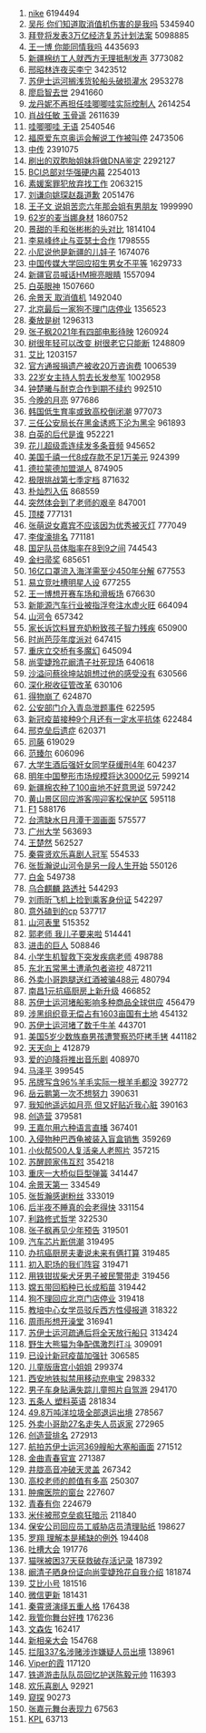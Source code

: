 1. [nike](https://s.weibo.com/weibo?q=nike&Refer=top) 6194494
1. [吴彤 你们知道取消值机伤害的是我吗](https://s.weibo.com/weibo?q=%E5%90%B4%E5%BD%A4%20%E4%BD%A0%E4%BB%AC%E7%9F%A5%E9%81%93%E5%8F%96%E6%B6%88%E5%80%BC%E6%9C%BA%E4%BC%A4%E5%AE%B3%E7%9A%84%E6%98%AF%E6%88%91%E5%90%97&Refer=top) 5345940
1. [拜登将发表3万亿经济复苏计划法案](https://s.weibo.com/weibo?q=%E6%8B%9C%E7%99%BB%E5%B0%86%E5%8F%91%E8%A1%A83%E4%B8%87%E4%BA%BF%E7%BB%8F%E6%B5%8E%E5%A4%8D%E8%8B%8F%E8%AE%A1%E5%88%92%E6%B3%95%E6%A1%88&Refer=top) 5098885
1. [王一博 你能同情我吗](https://s.weibo.com/weibo?q=%E7%8E%8B%E4%B8%80%E5%8D%9A%20%E4%BD%A0%E8%83%BD%E5%90%8C%E6%83%85%E6%88%91%E5%90%97&Refer=top) 4435693
1. [新疆棉纺工人就西方无理抵制发声](https://s.weibo.com/weibo?q=%23%E6%96%B0%E7%96%86%E6%A3%89%E7%BA%BA%E5%B7%A5%E4%BA%BA%E5%B0%B1%E8%A5%BF%E6%96%B9%E6%97%A0%E7%90%86%E6%8A%B5%E5%88%B6%E5%8F%91%E5%A3%B0%23&Refer=top) 3773082
1. [邢昭林连夜买李宁](https://s.weibo.com/weibo?q=%23%E9%82%A2%E6%98%AD%E6%9E%97%E8%BF%9E%E5%A4%9C%E4%B9%B0%E6%9D%8E%E5%AE%81%23&Refer=top) 3423512
1. [苏伊士运河搁浅货轮船头破损灌水](https://s.weibo.com/weibo?q=%23%E8%8B%8F%E4%BC%8A%E5%A3%AB%E8%BF%90%E6%B2%B3%E6%90%81%E6%B5%85%E8%B4%A7%E8%BD%AE%E8%88%B9%E5%A4%B4%E7%A0%B4%E6%8D%9F%E7%81%8C%E6%B0%B4%23&Refer=top) 2953278
1. [廖启智去世](https://s.weibo.com/weibo?q=%23%E5%BB%96%E5%90%AF%E6%99%BA%E5%8E%BB%E4%B8%96%23&Refer=top) 2941660
1. [龙丹妮不再担任哇唧唧哇实际控制人](https://s.weibo.com/weibo?q=%23%E9%BE%99%E4%B8%B9%E5%A6%AE%E4%B8%8D%E5%86%8D%E6%8B%85%E4%BB%BB%E5%93%87%E5%94%A7%E5%94%A7%E5%93%87%E5%AE%9E%E9%99%85%E6%8E%A7%E5%88%B6%E4%BA%BA%23&Refer=top) 2614254
1. [肖战任敏 玉骨遥](https://s.weibo.com/weibo?q=%E8%82%96%E6%88%98%E4%BB%BB%E6%95%8F%20%E7%8E%89%E9%AA%A8%E9%81%A5&Refer=top) 2611639
1. [哇唧唧哇 无语](https://s.weibo.com/weibo?q=%E5%93%87%E5%94%A7%E5%94%A7%E5%93%87%20%E6%97%A0%E8%AF%AD&Refer=top) 2540546
1. [福原爱东京奥运会解说工作被叫停](https://s.weibo.com/weibo?q=%E7%A6%8F%E5%8E%9F%E7%88%B1%E4%B8%9C%E4%BA%AC%E5%A5%A5%E8%BF%90%E4%BC%9A%E8%A7%A3%E8%AF%B4%E5%B7%A5%E4%BD%9C%E8%A2%AB%E5%8F%AB%E5%81%9C&Refer=top) 2473506
1. [中传](https://s.weibo.com/weibo?q=%E4%B8%AD%E4%BC%A0&Refer=top) 2391075
1. [刷出的双胞胎姐妹将做DNA鉴定](https://s.weibo.com/weibo?q=%E5%88%B7%E5%87%BA%E7%9A%84%E5%8F%8C%E8%83%9E%E8%83%8E%E5%A7%90%E5%A6%B9%E5%B0%86%E5%81%9ADNA%E9%89%B4%E5%AE%9A&Refer=top) 2292127
1. [BCI总部对华强硬内幕](https://s.weibo.com/weibo?q=%23BCI%E6%80%BB%E9%83%A8%E5%AF%B9%E5%8D%8E%E5%BC%BA%E7%A1%AC%E5%86%85%E5%B9%95%23&Refer=top) 2254013
1. [素媛案罪犯放弃找工作](https://s.weibo.com/weibo?q=%E7%B4%A0%E5%AA%9B%E6%A1%88%E7%BD%AA%E7%8A%AF%E6%94%BE%E5%BC%83%E6%89%BE%E5%B7%A5%E4%BD%9C&Refer=top) 2063215
1. [刘谦向姚琛赵磊道歉](https://s.weibo.com/weibo?q=%23%E5%88%98%E8%B0%A6%E5%90%91%E5%A7%9A%E7%90%9B%E8%B5%B5%E7%A3%8A%E9%81%93%E6%AD%89%23&Refer=top) 2051476
1. [王子文 说姐苦恋六年那会姐有男朋友](https://s.weibo.com/weibo?q=%E7%8E%8B%E5%AD%90%E6%96%87%20%E8%AF%B4%E5%A7%90%E8%8B%A6%E6%81%8B%E5%85%AD%E5%B9%B4%E9%82%A3%E4%BC%9A%E5%A7%90%E6%9C%89%E7%94%B7%E6%9C%8B%E5%8F%8B&Refer=top) 1999990
1. [62岁的麦当娜身材](https://s.weibo.com/weibo?q=62%E5%B2%81%E7%9A%84%E9%BA%A6%E5%BD%93%E5%A8%9C%E8%BA%AB%E6%9D%90&Refer=top) 1860752
1. [景甜的手和张彬彬的头对比](https://s.weibo.com/weibo?q=%E6%99%AF%E7%94%9C%E7%9A%84%E6%89%8B%E5%92%8C%E5%BC%A0%E5%BD%AC%E5%BD%AC%E7%9A%84%E5%A4%B4%E5%AF%B9%E6%AF%94&Refer=top) 1814104
1. [李易峰终止与亚瑟士合作](https://s.weibo.com/weibo?q=%23%E6%9D%8E%E6%98%93%E5%B3%B0%E7%BB%88%E6%AD%A2%E4%B8%8E%E4%BA%9A%E7%91%9F%E5%A3%AB%E5%90%88%E4%BD%9C%23&Refer=top) 1798555
1. [小尼说他是新疆的儿娃子](https://s.weibo.com/weibo?q=%23%E5%B0%8F%E5%B0%BC%E8%AF%B4%E4%BB%96%E6%98%AF%E6%96%B0%E7%96%86%E7%9A%84%E5%84%BF%E5%A8%83%E5%AD%90%23&Refer=top) 1674076
1. [中国传媒大学回应招生男女不平等](https://s.weibo.com/weibo?q=%23%E4%B8%AD%E5%9B%BD%E4%BC%A0%E5%AA%92%E5%A4%A7%E5%AD%A6%E5%9B%9E%E5%BA%94%E6%8B%9B%E7%94%9F%E7%94%B7%E5%A5%B3%E4%B8%8D%E5%B9%B3%E7%AD%89%23&Refer=top) 1629733
1. [新疆官员喊话HM擦亮眼睛](https://s.weibo.com/weibo?q=%23%E6%96%B0%E7%96%86%E5%AE%98%E5%91%98%E5%96%8A%E8%AF%9DHM%E6%93%A6%E4%BA%AE%E7%9C%BC%E7%9D%9B%23&Refer=top) 1557094
1. [白英眼神](https://s.weibo.com/weibo?q=%E7%99%BD%E8%8B%B1%E7%9C%BC%E7%A5%9E&Refer=top) 1507660
1. [余景天 取消值机](https://s.weibo.com/weibo?q=%E4%BD%99%E6%99%AF%E5%A4%A9%20%E5%8F%96%E6%B6%88%E5%80%BC%E6%9C%BA&Refer=top) 1492040
1. [北京最后一家狗不理门店停业](https://s.weibo.com/weibo?q=%23%E5%8C%97%E4%BA%AC%E6%9C%80%E5%90%8E%E4%B8%80%E5%AE%B6%E7%8B%97%E4%B8%8D%E7%90%86%E9%97%A8%E5%BA%97%E5%81%9C%E4%B8%9A%23&Refer=top) 1356523
1. [秦放是树](https://s.weibo.com/weibo?q=%23%E7%A7%A6%E6%94%BE%E6%98%AF%E6%A0%91%23&Refer=top) 1296313
1. [张子枫2021年有四部电影待映](https://s.weibo.com/weibo?q=%23%E5%BC%A0%E5%AD%90%E6%9E%AB2021%E5%B9%B4%E6%9C%89%E5%9B%9B%E9%83%A8%E7%94%B5%E5%BD%B1%E5%BE%85%E6%98%A0%23&Refer=top) 1260924
1. [树很年轻可以改变 树很老它只能断](https://s.weibo.com/weibo?q=%E6%A0%91%E5%BE%88%E5%B9%B4%E8%BD%BB%E5%8F%AF%E4%BB%A5%E6%94%B9%E5%8F%98%20%E6%A0%91%E5%BE%88%E8%80%81%E5%AE%83%E5%8F%AA%E8%83%BD%E6%96%AD&Refer=top) 1248809
1. [艾比](https://s.weibo.com/weibo?q=%E8%89%BE%E6%AF%94&Refer=top) 1203157
1. [官方通报捐遗产被收20万咨询费](https://s.weibo.com/weibo?q=%23%E5%AE%98%E6%96%B9%E9%80%9A%E6%8A%A5%E6%8D%90%E9%81%97%E4%BA%A7%E8%A2%AB%E6%94%B620%E4%B8%87%E5%92%A8%E8%AF%A2%E8%B4%B9%23&Refer=top) 1006539
1. [22岁女主持人剪去长发参军](https://s.weibo.com/weibo?q=%2322%E5%B2%81%E5%A5%B3%E4%B8%BB%E6%8C%81%E4%BA%BA%E5%89%AA%E5%8E%BB%E9%95%BF%E5%8F%91%E5%8F%82%E5%86%9B%23&Refer=top) 1002958
1. [钟楚曦与耐克合作到期不续约](https://s.weibo.com/weibo?q=%23%E9%92%9F%E6%A5%9A%E6%9B%A6%E4%B8%8E%E8%80%90%E5%85%8B%E5%90%88%E4%BD%9C%E5%88%B0%E6%9C%9F%E4%B8%8D%E7%BB%AD%E7%BA%A6%23&Refer=top) 992510
1. [今晚的月亮](https://s.weibo.com/weibo?q=%23%E4%BB%8A%E6%99%9A%E7%9A%84%E6%9C%88%E4%BA%AE%23&Refer=top) 977686
1. [韩国低生育率或致高校倒闭潮](https://s.weibo.com/weibo?q=%23%E9%9F%A9%E5%9B%BD%E4%BD%8E%E7%94%9F%E8%82%B2%E7%8E%87%E6%88%96%E8%87%B4%E9%AB%98%E6%A0%A1%E5%80%92%E9%97%AD%E6%BD%AE%23&Refer=top) 977073
1. [三任公安局长在黑金诱惑下沦为黑伞](https://s.weibo.com/weibo?q=%23%E4%B8%89%E4%BB%BB%E5%85%AC%E5%AE%89%E5%B1%80%E9%95%BF%E5%9C%A8%E9%BB%91%E9%87%91%E8%AF%B1%E6%83%91%E4%B8%8B%E6%B2%A6%E4%B8%BA%E9%BB%91%E4%BC%9E%23&Refer=top) 961893
1. [白英的后代是谁](https://s.weibo.com/weibo?q=%E7%99%BD%E8%8B%B1%E7%9A%84%E5%90%8E%E4%BB%A3%E6%98%AF%E8%B0%81&Refer=top) 952221
1. [花儿超级乖连续发多条音频](https://s.weibo.com/weibo?q=%E8%8A%B1%E5%84%BF%E8%B6%85%E7%BA%A7%E4%B9%96%E8%BF%9E%E7%BB%AD%E5%8F%91%E5%A4%9A%E6%9D%A1%E9%9F%B3%E9%A2%91&Refer=top) 945652
1. [美国千禧一代8成存款不足1万美元](https://s.weibo.com/weibo?q=%E7%BE%8E%E5%9B%BD%E5%8D%83%E7%A6%A7%E4%B8%80%E4%BB%A38%E6%88%90%E5%AD%98%E6%AC%BE%E4%B8%8D%E8%B6%B31%E4%B8%87%E7%BE%8E%E5%85%83&Refer=top) 924399
1. [德拉蒙德加盟湖人](https://s.weibo.com/weibo?q=%E5%BE%B7%E6%8B%89%E8%92%99%E5%BE%B7%E5%8A%A0%E7%9B%9F%E6%B9%96%E4%BA%BA&Refer=top) 874905
1. [极限挑战第七季定档](https://s.weibo.com/weibo?q=%23%E6%9E%81%E9%99%90%E6%8C%91%E6%88%98%E7%AC%AC%E4%B8%83%E5%AD%A3%E5%AE%9A%E6%A1%A3%23&Refer=top) 871632
1. [朴灿烈入伍](https://s.weibo.com/weibo?q=%E6%9C%B4%E7%81%BF%E7%83%88%E5%85%A5%E4%BC%8D&Refer=top) 868559
1. [突然体会到了老师的艰辛](https://s.weibo.com/weibo?q=%23%E7%AA%81%E7%84%B6%E4%BD%93%E4%BC%9A%E5%88%B0%E4%BA%86%E8%80%81%E5%B8%88%E7%9A%84%E8%89%B0%E8%BE%9B%23&Refer=top) 847001
1. [顶楼](https://s.weibo.com/weibo?q=%E9%A1%B6%E6%A5%BC&Refer=top) 777131
1. [张萌说女嘉宾不应该因为优秀被灭灯](https://s.weibo.com/weibo?q=%23%E5%BC%A0%E8%90%8C%E8%AF%B4%E5%A5%B3%E5%98%89%E5%AE%BE%E4%B8%8D%E5%BA%94%E8%AF%A5%E5%9B%A0%E4%B8%BA%E4%BC%98%E7%A7%80%E8%A2%AB%E7%81%AD%E7%81%AF%23&Refer=top) 777049
1. [李俊濠排名](https://s.weibo.com/weibo?q=%23%E6%9D%8E%E4%BF%8A%E6%BF%A0%E6%8E%92%E5%90%8D%23&Refer=top) 771181
1. [国足队员体脂率在8到9之间](https://s.weibo.com/weibo?q=%E5%9B%BD%E8%B6%B3%E9%98%9F%E5%91%98%E4%BD%93%E8%84%82%E7%8E%87%E5%9C%A88%E5%88%B09%E4%B9%8B%E9%97%B4&Refer=top) 744543
1. [金扫帚奖](https://s.weibo.com/weibo?q=%E9%87%91%E6%89%AB%E5%B8%9A%E5%A5%96&Refer=top) 685651
1. [16亿口罩流入海洋需至少450年分解](https://s.weibo.com/weibo?q=%2316%E4%BA%BF%E5%8F%A3%E7%BD%A9%E6%B5%81%E5%85%A5%E6%B5%B7%E6%B4%8B%E9%9C%80%E8%87%B3%E5%B0%91450%E5%B9%B4%E5%88%86%E8%A7%A3%23&Refer=top) 677553
1. [易立竞吐槽明星人设](https://s.weibo.com/weibo?q=%23%E6%98%93%E7%AB%8B%E7%AB%9E%E5%90%90%E6%A7%BD%E6%98%8E%E6%98%9F%E4%BA%BA%E8%AE%BE%23&Refer=top) 677255
1. [王一博想开赛车场和滑板场](https://s.weibo.com/weibo?q=%23%E7%8E%8B%E4%B8%80%E5%8D%9A%E6%83%B3%E5%BC%80%E8%B5%9B%E8%BD%A6%E5%9C%BA%E5%92%8C%E6%BB%91%E6%9D%BF%E5%9C%BA%23&Refer=top) 676630
1. [新能源汽车行业被指浮夸注水虚火旺](https://s.weibo.com/weibo?q=%E6%96%B0%E8%83%BD%E6%BA%90%E6%B1%BD%E8%BD%A6%E8%A1%8C%E4%B8%9A%E8%A2%AB%E6%8C%87%E6%B5%AE%E5%A4%B8%E6%B3%A8%E6%B0%B4%E8%99%9A%E7%81%AB%E6%97%BA&Refer=top) 664094
1. [山河令](https://s.weibo.com/weibo?q=%E5%B1%B1%E6%B2%B3%E4%BB%A4&Refer=top) 657342
1. [家长诉饮料冒充奶粉致孩子智力残疾](https://s.weibo.com/weibo?q=%23%E5%AE%B6%E9%95%BF%E8%AF%89%E9%A5%AE%E6%96%99%E5%86%92%E5%85%85%E5%A5%B6%E7%B2%89%E8%87%B4%E5%AD%A9%E5%AD%90%E6%99%BA%E5%8A%9B%E6%AE%8B%E7%96%BE%23&Refer=top) 650900
1. [时尚芭莎年度派对](https://s.weibo.com/weibo?q=%23%E6%97%B6%E5%B0%9A%E8%8A%AD%E8%8E%8E%E5%B9%B4%E5%BA%A6%E6%B4%BE%E5%AF%B9%23&Refer=top) 647415
1. [重庆立交桥有多魔幻](https://s.weibo.com/weibo?q=%23%E9%87%8D%E5%BA%86%E7%AB%8B%E4%BA%A4%E6%A1%A5%E6%9C%89%E5%A4%9A%E9%AD%94%E5%B9%BB%23&Refer=top) 645094
1. [尚雯婕玲花阚清子社死现场](https://s.weibo.com/weibo?q=%E5%B0%9A%E9%9B%AF%E5%A9%95%E7%8E%B2%E8%8A%B1%E9%98%9A%E6%B8%85%E5%AD%90%E7%A4%BE%E6%AD%BB%E7%8E%B0%E5%9C%BA&Refer=top) 640618
1. [沙溢问蔡徐坤站姐想过他的感受没有](https://s.weibo.com/weibo?q=%23%E6%B2%99%E6%BA%A2%E9%97%AE%E8%94%A1%E5%BE%90%E5%9D%A4%E7%AB%99%E5%A7%90%E6%83%B3%E8%BF%87%E4%BB%96%E7%9A%84%E6%84%9F%E5%8F%97%E6%B2%A1%E6%9C%89%23&Refer=top) 630566
1. [深化税收征管改革](https://s.weibo.com/weibo?q=%E6%B7%B1%E5%8C%96%E7%A8%8E%E6%94%B6%E5%BE%81%E7%AE%A1%E6%94%B9%E9%9D%A9&Refer=top) 630106
1. [得物崩了](https://s.weibo.com/weibo?q=%E5%BE%97%E7%89%A9%E5%B4%A9%E4%BA%86&Refer=top) 624870
1. [公安部门介入青岛泄题事件](https://s.weibo.com/weibo?q=%23%E5%85%AC%E5%AE%89%E9%83%A8%E9%97%A8%E4%BB%8B%E5%85%A5%E9%9D%92%E5%B2%9B%E6%B3%84%E9%A2%98%E4%BA%8B%E4%BB%B6%23&Refer=top) 622595
1. [新冠疫苗接种9个月还有一定水平抗体](https://s.weibo.com/weibo?q=%23%E6%96%B0%E5%86%A0%E7%96%AB%E8%8B%97%E6%8E%A5%E7%A7%8D9%E4%B8%AA%E6%9C%88%E8%BF%98%E6%9C%89%E4%B8%80%E5%AE%9A%E6%B0%B4%E5%B9%B3%E6%8A%97%E4%BD%93%23&Refer=top) 622484
1. [邢克垒后遗症](https://s.weibo.com/weibo?q=%23%E9%82%A2%E5%85%8B%E5%9E%92%E5%90%8E%E9%81%97%E7%97%87%23&Refer=top) 620371
1. [司藤](https://s.weibo.com/weibo?q=%E5%8F%B8%E8%97%A4&Refer=top) 619029
1. [范臻尔](https://s.weibo.com/weibo?q=%E8%8C%83%E8%87%BB%E5%B0%94&Refer=top) 606096
1. [大学生酒后强奸女同学获缓刑4年](https://s.weibo.com/weibo?q=%23%E5%A4%A7%E5%AD%A6%E7%94%9F%E9%85%92%E5%90%8E%E5%BC%BA%E5%A5%B8%E5%A5%B3%E5%90%8C%E5%AD%A6%E8%8E%B7%E7%BC%93%E5%88%914%E5%B9%B4%23&Refer=top) 604237
1. [明年中国整形市场规模将达3000亿元](https://s.weibo.com/weibo?q=%23%E6%98%8E%E5%B9%B4%E4%B8%AD%E5%9B%BD%E6%95%B4%E5%BD%A2%E5%B8%82%E5%9C%BA%E8%A7%84%E6%A8%A1%E5%B0%86%E8%BE%BE3000%E4%BA%BF%E5%85%83%23&Refer=top) 599214
1. [新疆棉农种了100亩地不好意思说](https://s.weibo.com/weibo?q=%23%E6%96%B0%E7%96%86%E6%A3%89%E5%86%9C%E7%A7%8D%E4%BA%86100%E4%BA%A9%E5%9C%B0%E4%B8%8D%E5%A5%BD%E6%84%8F%E6%80%9D%E8%AF%B4%23&Refer=top) 597242
1. [黄山景区回应游客闯迎客松保护区](https://s.weibo.com/weibo?q=%E9%BB%84%E5%B1%B1%E6%99%AF%E5%8C%BA%E5%9B%9E%E5%BA%94%E6%B8%B8%E5%AE%A2%E9%97%AF%E8%BF%8E%E5%AE%A2%E6%9D%BE%E4%BF%9D%E6%8A%A4%E5%8C%BA&Refer=top) 595118
1. [F1](https://s.weibo.com/weibo?q=F1&Refer=top) 588176
1. [台湾缺水日月潭干涸画面](https://s.weibo.com/weibo?q=%23%E5%8F%B0%E6%B9%BE%E7%BC%BA%E6%B0%B4%E6%97%A5%E6%9C%88%E6%BD%AD%E5%B9%B2%E6%B6%B8%E7%94%BB%E9%9D%A2%23&Refer=top) 575577
1. [广州大学](https://s.weibo.com/weibo?q=%E5%B9%BF%E5%B7%9E%E5%A4%A7%E5%AD%A6&Refer=top) 563693
1. [王楚然](https://s.weibo.com/weibo?q=%E7%8E%8B%E6%A5%9A%E7%84%B6&Refer=top) 562527
1. [秦霄贤欢乐喜剧人冠军](https://s.weibo.com/weibo?q=%23%E7%A7%A6%E9%9C%84%E8%B4%A4%E6%AC%A2%E4%B9%90%E5%96%9C%E5%89%A7%E4%BA%BA%E5%86%A0%E5%86%9B%23&Refer=top) 554533
1. [张哲瀚说山河令是另一段人生开始](https://s.weibo.com/weibo?q=%23%E5%BC%A0%E5%93%B2%E7%80%9A%E8%AF%B4%E5%B1%B1%E6%B2%B3%E4%BB%A4%E6%98%AF%E5%8F%A6%E4%B8%80%E6%AE%B5%E4%BA%BA%E7%94%9F%E5%BC%80%E5%A7%8B%23&Refer=top) 550126
1. [白金](https://s.weibo.com/weibo?q=%E7%99%BD%E9%87%91&Refer=top) 549738
1. [乌合麒麟 路透社](https://s.weibo.com/weibo?q=%E4%B9%8C%E5%90%88%E9%BA%92%E9%BA%9F%20%E8%B7%AF%E9%80%8F%E7%A4%BE&Refer=top) 544293
1. [刘雨昕飞机上捡到乘客身份证](https://s.weibo.com/weibo?q=%23%E5%88%98%E9%9B%A8%E6%98%95%E9%A3%9E%E6%9C%BA%E4%B8%8A%E6%8D%A1%E5%88%B0%E4%B9%98%E5%AE%A2%E8%BA%AB%E4%BB%BD%E8%AF%81%23&Refer=top) 542297
1. [意外磕到的cp](https://s.weibo.com/weibo?q=%23%E6%84%8F%E5%A4%96%E7%A3%95%E5%88%B0%E7%9A%84cp%23&Refer=top) 537717
1. [山河表里](https://s.weibo.com/weibo?q=%E5%B1%B1%E6%B2%B3%E8%A1%A8%E9%87%8C&Refer=top) 515352
1. [郭老师 我儿子要来啦](https://s.weibo.com/weibo?q=%E9%83%AD%E8%80%81%E5%B8%88%20%E6%88%91%E5%84%BF%E5%AD%90%E8%A6%81%E6%9D%A5%E5%95%A6&Refer=top) 514441
1. [进击的巨人](https://s.weibo.com/weibo?q=%E8%BF%9B%E5%87%BB%E7%9A%84%E5%B7%A8%E4%BA%BA&Refer=top) 508846
1. [小学生机智救下突发疾病老师](https://s.weibo.com/weibo?q=%E5%B0%8F%E5%AD%A6%E7%94%9F%E6%9C%BA%E6%99%BA%E6%95%91%E4%B8%8B%E7%AA%81%E5%8F%91%E7%96%BE%E7%97%85%E8%80%81%E5%B8%88&Refer=top) 498788
1. [东北五常黑土遭承包者盗挖](https://s.weibo.com/weibo?q=%23%E4%B8%9C%E5%8C%97%E4%BA%94%E5%B8%B8%E9%BB%91%E5%9C%9F%E9%81%AD%E6%89%BF%E5%8C%85%E8%80%85%E7%9B%97%E6%8C%96%23&Refer=top) 487211
1. [外卖小哥跑腿送红酒被骗488元](https://s.weibo.com/weibo?q=%23%E5%A4%96%E5%8D%96%E5%B0%8F%E5%93%A5%E8%B7%91%E8%85%BF%E9%80%81%E7%BA%A2%E9%85%92%E8%A2%AB%E9%AA%97488%E5%85%83%23&Refer=top) 480794
1. [南昌1元抗癌厨房上新升级](https://s.weibo.com/weibo?q=%23%E5%8D%97%E6%98%8C1%E5%85%83%E6%8A%97%E7%99%8C%E5%8E%A8%E6%88%BF%E4%B8%8A%E6%96%B0%E5%8D%87%E7%BA%A7%23&Refer=top) 466852
1. [苏伊士运河堵船影响多种商品全球供应](https://s.weibo.com/weibo?q=%23%E8%8B%8F%E4%BC%8A%E5%A3%AB%E8%BF%90%E6%B2%B3%E5%A0%B5%E8%88%B9%E5%BD%B1%E5%93%8D%E5%A4%9A%E7%A7%8D%E5%95%86%E5%93%81%E5%85%A8%E7%90%83%E4%BE%9B%E5%BA%94%23&Refer=top) 456479
1. [涉黑组织竟无偿占有1603亩国有土地](https://s.weibo.com/weibo?q=%23%E6%B6%89%E9%BB%91%E7%BB%84%E7%BB%87%E7%AB%9F%E6%97%A0%E5%81%BF%E5%8D%A0%E6%9C%891603%E4%BA%A9%E5%9B%BD%E6%9C%89%E5%9C%9F%E5%9C%B0%23&Refer=top) 454132
1. [苏伊士运河堵了数千牛羊](https://s.weibo.com/weibo?q=%E8%8B%8F%E4%BC%8A%E5%A3%AB%E8%BF%90%E6%B2%B3%E5%A0%B5%E4%BA%86%E6%95%B0%E5%8D%83%E7%89%9B%E7%BE%8A&Refer=top) 443701
1. [美国5岁少数族裔男孩遭警察恐吓拷手铐](https://s.weibo.com/weibo?q=%23%E7%BE%8E%E5%9B%BD5%E5%B2%81%E5%B0%91%E6%95%B0%E6%97%8F%E8%A3%94%E7%94%B7%E5%AD%A9%E9%81%AD%E8%AD%A6%E5%AF%9F%E6%81%90%E5%90%93%E6%8B%B7%E6%89%8B%E9%93%90%23&Refer=top) 441182
1. [天天向上](https://s.weibo.com/weibo?q=%E5%A4%A9%E5%A4%A9%E5%90%91%E4%B8%8A&Refer=top) 412879
1. [爱的迫降将推出音乐剧](https://s.weibo.com/weibo?q=%E7%88%B1%E7%9A%84%E8%BF%AB%E9%99%8D%E5%B0%86%E6%8E%A8%E5%87%BA%E9%9F%B3%E4%B9%90%E5%89%A7&Refer=top) 408970
1. [马泽平](https://s.weibo.com/weibo?q=%E9%A9%AC%E6%B3%BD%E5%B9%B3&Refer=top) 399545
1. [吊牌写含96%羊毛实际一根羊毛都没](https://s.weibo.com/weibo?q=%23%E5%90%8A%E7%89%8C%E5%86%99%E5%90%AB96%25%E7%BE%8A%E6%AF%9B%E5%AE%9E%E9%99%85%E4%B8%80%E6%A0%B9%E7%BE%8A%E6%AF%9B%E9%83%BD%E6%B2%A1%23&Refer=top) 392772
1. [岳云鹏第一次不想努力](https://s.weibo.com/weibo?q=%23%E5%B2%B3%E4%BA%91%E9%B9%8F%E7%AC%AC%E4%B8%80%E6%AC%A1%E4%B8%8D%E6%83%B3%E5%8A%AA%E5%8A%9B%23&Refer=top) 390631
1. [我知他遥远如月亮 但又好贴近我心脏](https://s.weibo.com/weibo?q=%E6%88%91%E7%9F%A5%E4%BB%96%E9%81%A5%E8%BF%9C%E5%A6%82%E6%9C%88%E4%BA%AE%20%E4%BD%86%E5%8F%88%E5%A5%BD%E8%B4%B4%E8%BF%91%E6%88%91%E5%BF%83%E8%84%8F&Refer=top) 390163
1. [创造营](https://s.weibo.com/weibo?q=%E5%88%9B%E9%80%A0%E8%90%A5&Refer=top) 379581
1. [王嘉尔用六种语言直播](https://s.weibo.com/weibo?q=%23%E7%8E%8B%E5%98%89%E5%B0%94%E7%94%A8%E5%85%AD%E7%A7%8D%E8%AF%AD%E8%A8%80%E7%9B%B4%E6%92%AD%23&Refer=top) 367401
1. [入侵物种巴西龟被装入盲盒销售](https://s.weibo.com/weibo?q=%23%E5%85%A5%E4%BE%B5%E7%89%A9%E7%A7%8D%E5%B7%B4%E8%A5%BF%E9%BE%9F%E8%A2%AB%E8%A3%85%E5%85%A5%E7%9B%B2%E7%9B%92%E9%94%80%E5%94%AE%23&Refer=top) 359269
1. [小伙帮500人复活亲人老照片](https://s.weibo.com/weibo?q=%23%E5%B0%8F%E4%BC%99%E5%B8%AE500%E4%BA%BA%E5%A4%8D%E6%B4%BB%E4%BA%B2%E4%BA%BA%E8%80%81%E7%85%A7%E7%89%87%23&Refer=top) 357215
1. [苏醒顾家伟互怼](https://s.weibo.com/weibo?q=%23%E8%8B%8F%E9%86%92%E9%A1%BE%E5%AE%B6%E4%BC%9F%E4%BA%92%E6%80%BC%23&Refer=top) 354218
1. [重庆一大桥似巨型弹簧](https://s.weibo.com/weibo?q=%E9%87%8D%E5%BA%86%E4%B8%80%E5%A4%A7%E6%A1%A5%E4%BC%BC%E5%B7%A8%E5%9E%8B%E5%BC%B9%E7%B0%A7&Refer=top) 341447
1. [余景天第一](https://s.weibo.com/weibo?q=%23%E4%BD%99%E6%99%AF%E5%A4%A9%E7%AC%AC%E4%B8%80%23&Refer=top) 334549
1. [张哲瀚感谢粉丝](https://s.weibo.com/weibo?q=%23%E5%BC%A0%E5%93%B2%E7%80%9A%E6%84%9F%E8%B0%A2%E7%B2%89%E4%B8%9D%23&Refer=top) 333019
1. [后半夜不睡真的会老得快](https://s.weibo.com/weibo?q=%23%E5%90%8E%E5%8D%8A%E5%A4%9C%E4%B8%8D%E7%9D%A1%E7%9C%9F%E7%9A%84%E4%BC%9A%E8%80%81%E5%BE%97%E5%BF%AB%23&Refer=top) 331154
1. [利路修式哲学](https://s.weibo.com/weibo?q=%E5%88%A9%E8%B7%AF%E4%BF%AE%E5%BC%8F%E5%93%B2%E5%AD%A6&Refer=top) 322530
1. [张子枫再见少年预告](https://s.weibo.com/weibo?q=%23%E5%BC%A0%E5%AD%90%E6%9E%AB%E5%86%8D%E8%A7%81%E5%B0%91%E5%B9%B4%E9%A2%84%E5%91%8A%23&Refer=top) 319501
1. [汽车芯片断供潮](https://s.weibo.com/weibo?q=%E6%B1%BD%E8%BD%A6%E8%8A%AF%E7%89%87%E6%96%AD%E4%BE%9B%E6%BD%AE&Refer=top) 319495
1. [办抗癌厨房夫妻说未来有俩打算](https://s.weibo.com/weibo?q=%23%E5%8A%9E%E6%8A%97%E7%99%8C%E5%8E%A8%E6%88%BF%E5%A4%AB%E5%A6%BB%E8%AF%B4%E6%9C%AA%E6%9D%A5%E6%9C%89%E4%BF%A9%E6%89%93%E7%AE%97%23&Refer=top) 319485
1. [初入职场的我们阵容](https://s.weibo.com/weibo?q=%23%E5%88%9D%E5%85%A5%E8%81%8C%E5%9C%BA%E7%9A%84%E6%88%91%E4%BB%AC%E9%98%B5%E5%AE%B9%23&Refer=top) 319471
1. [用铁钳拔柴犬牙男子被民警带走](https://s.weibo.com/weibo?q=%E7%94%A8%E9%93%81%E9%92%B3%E6%8B%94%E6%9F%B4%E7%8A%AC%E7%89%99%E7%94%B7%E5%AD%90%E8%A2%AB%E6%B0%91%E8%AD%A6%E5%B8%A6%E8%B5%B0&Refer=top) 319456
1. [嫦五带回稻种已长成稻苗](https://s.weibo.com/weibo?q=%23%E5%AB%A6%E4%BA%94%E5%B8%A6%E5%9B%9E%E7%A8%BB%E7%A7%8D%E5%B7%B2%E9%95%BF%E6%88%90%E7%A8%BB%E8%8B%97%23&Refer=top) 319442
1. [狗不理回应北京门店停业](https://s.weibo.com/weibo?q=%E7%8B%97%E4%B8%8D%E7%90%86%E5%9B%9E%E5%BA%94%E5%8C%97%E4%BA%AC%E9%97%A8%E5%BA%97%E5%81%9C%E4%B8%9A&Refer=top) 319418
1. [教培中心女学员驳斥西方性侵报道](https://s.weibo.com/weibo?q=%E6%95%99%E5%9F%B9%E4%B8%AD%E5%BF%83%E5%A5%B3%E5%AD%A6%E5%91%98%E9%A9%B3%E6%96%A5%E8%A5%BF%E6%96%B9%E6%80%A7%E4%BE%B5%E6%8A%A5%E9%81%93&Refer=top) 318322
1. [周雨彤想开澡堂](https://s.weibo.com/weibo?q=%E5%91%A8%E9%9B%A8%E5%BD%A4%E6%83%B3%E5%BC%80%E6%BE%A1%E5%A0%82&Refer=top) 316941
1. [苏伊士运河疏通后将全天放行船只](https://s.weibo.com/weibo?q=%E8%8B%8F%E4%BC%8A%E5%A3%AB%E8%BF%90%E6%B2%B3%E7%96%8F%E9%80%9A%E5%90%8E%E5%B0%86%E5%85%A8%E5%A4%A9%E6%94%BE%E8%A1%8C%E8%88%B9%E5%8F%AA&Refer=top) 313424
1. [野生大熊猫为争配偶激烈打斗](https://s.weibo.com/weibo?q=%23%E9%87%8E%E7%94%9F%E5%A4%A7%E7%86%8A%E7%8C%AB%E4%B8%BA%E4%BA%89%E9%85%8D%E5%81%B6%E6%BF%80%E7%83%88%E6%89%93%E6%96%97%23&Refer=top) 309091
1. [已设计新冠疫苗加强针](https://s.weibo.com/weibo?q=%23%E5%B7%B2%E8%AE%BE%E8%AE%A1%E6%96%B0%E5%86%A0%E7%96%AB%E8%8B%97%E5%8A%A0%E5%BC%BA%E9%92%88%23&Refer=top) 306585
1. [儿童版唐宫小姐姐](https://s.weibo.com/weibo?q=%23%E5%84%BF%E7%AB%A5%E7%89%88%E5%94%90%E5%AE%AB%E5%B0%8F%E5%A7%90%E5%A7%90%23&Refer=top) 299374
1. [西安地铁拟禁用移动充电宝](https://s.weibo.com/weibo?q=%23%E8%A5%BF%E5%AE%89%E5%9C%B0%E9%93%81%E6%8B%9F%E7%A6%81%E7%94%A8%E7%A7%BB%E5%8A%A8%E5%85%85%E7%94%B5%E5%AE%9D%23&Refer=top) 298332
1. [男子车身贴满失踪儿童照片自驾游](https://s.weibo.com/weibo?q=%E7%94%B7%E5%AD%90%E8%BD%A6%E8%BA%AB%E8%B4%B4%E6%BB%A1%E5%A4%B1%E8%B8%AA%E5%84%BF%E7%AB%A5%E7%85%A7%E7%89%87%E8%87%AA%E9%A9%BE%E6%B8%B8&Refer=top) 294170
1. [五条人 塑料英语](https://s.weibo.com/weibo?q=%E4%BA%94%E6%9D%A1%E4%BA%BA%20%E5%A1%91%E6%96%99%E8%8B%B1%E8%AF%AD&Refer=top) 281834
1. [49.8万吨洋垃圾全部退运出境](https://s.weibo.com/weibo?q=49.8%E4%B8%87%E5%90%A8%E6%B4%8B%E5%9E%83%E5%9C%BE%E5%85%A8%E9%83%A8%E9%80%80%E8%BF%90%E5%87%BA%E5%A2%83&Refer=top) 278567
1. [外卖小哥助27名走失人员返家](https://s.weibo.com/weibo?q=%23%E5%A4%96%E5%8D%96%E5%B0%8F%E5%93%A5%E5%8A%A927%E5%90%8D%E8%B5%B0%E5%A4%B1%E4%BA%BA%E5%91%98%E8%BF%94%E5%AE%B6%23&Refer=top) 272965
1. [创造营排名](https://s.weibo.com/weibo?q=%23%E5%88%9B%E9%80%A0%E8%90%A5%E6%8E%92%E5%90%8D%23&Refer=top) 272913
1. [航拍苏伊士运河369艘船大塞船画面](https://s.weibo.com/weibo?q=%E8%88%AA%E6%8B%8D%E8%8B%8F%E4%BC%8A%E5%A3%AB%E8%BF%90%E6%B2%B3369%E8%89%98%E8%88%B9%E5%A4%A7%E5%A1%9E%E8%88%B9%E7%94%BB%E9%9D%A2&Refer=top) 271512
1. [金曲青春官宣](https://s.weibo.com/weibo?q=%23%E9%87%91%E6%9B%B2%E9%9D%92%E6%98%A5%E5%AE%98%E5%AE%A3%23&Refer=top) 271387
1. [井胧高音冲破天灵盖](https://s.weibo.com/weibo?q=%23%E4%BA%95%E8%83%A7%E9%AB%98%E9%9F%B3%E5%86%B2%E7%A0%B4%E5%A4%A9%E7%81%B5%E7%9B%96%23&Refer=top) 267342
1. [高校老师的颜值有多高](https://s.weibo.com/weibo?q=%23%E9%AB%98%E6%A0%A1%E8%80%81%E5%B8%88%E7%9A%84%E9%A2%9C%E5%80%BC%E6%9C%89%E5%A4%9A%E9%AB%98%23&Refer=top) 250307
1. [肿瘤医院的窗台](https://s.weibo.com/weibo?q=%23%E8%82%BF%E7%98%A4%E5%8C%BB%E9%99%A2%E7%9A%84%E7%AA%97%E5%8F%B0%23&Refer=top) 227607
1. [青春有你](https://s.weibo.com/weibo?q=%E9%9D%92%E6%98%A5%E6%9C%89%E4%BD%A0&Refer=top) 224679
1. [米佧被邢克垒疯狂暗示](https://s.weibo.com/weibo?q=%23%E7%B1%B3%E4%BD%A7%E8%A2%AB%E9%82%A2%E5%85%8B%E5%9E%92%E7%96%AF%E7%8B%82%E6%9A%97%E7%A4%BA%23&Refer=top) 211840
1. [保安公司回应员工威胁店员清理贴纸](https://s.weibo.com/weibo?q=%E4%BF%9D%E5%AE%89%E5%85%AC%E5%8F%B8%E5%9B%9E%E5%BA%94%E5%91%98%E5%B7%A5%E5%A8%81%E8%83%81%E5%BA%97%E5%91%98%E6%B8%85%E7%90%86%E8%B4%B4%E7%BA%B8&Refer=top) 198627
1. [罗翔 理解本是稀缺的例外](https://s.weibo.com/weibo?q=%E7%BD%97%E7%BF%94%20%E7%90%86%E8%A7%A3%E6%9C%AC%E6%98%AF%E7%A8%80%E7%BC%BA%E7%9A%84%E4%BE%8B%E5%A4%96&Refer=top) 194408
1. [吐槽大会](https://s.weibo.com/weibo?q=%E5%90%90%E6%A7%BD%E5%A4%A7%E4%BC%9A&Refer=top) 191776
1. [猫咪被困37天获救破存活记录](https://s.weibo.com/weibo?q=%23%E7%8C%AB%E5%92%AA%E8%A2%AB%E5%9B%B037%E5%A4%A9%E8%8E%B7%E6%95%91%E7%A0%B4%E5%AD%98%E6%B4%BB%E8%AE%B0%E5%BD%95%23&Refer=top) 187392
1. [阚清子晒身份证向尚雯婕玲花自我介绍](https://s.weibo.com/weibo?q=%23%E9%98%9A%E6%B8%85%E5%AD%90%E6%99%92%E8%BA%AB%E4%BB%BD%E8%AF%81%E5%90%91%E5%B0%9A%E9%9B%AF%E5%A9%95%E7%8E%B2%E8%8A%B1%E8%87%AA%E6%88%91%E4%BB%8B%E7%BB%8D%23&Refer=top) 181874
1. [艾比小号](https://s.weibo.com/weibo?q=%E8%89%BE%E6%AF%94%E5%B0%8F%E5%8F%B7&Refer=top) 181516
1. [微信更新](https://s.weibo.com/weibo?q=%E5%BE%AE%E4%BF%A1%E6%9B%B4%E6%96%B0&Refer=top) 181431
1. [秦霄贤演绎五重人格](https://s.weibo.com/weibo?q=%23%E7%A7%A6%E9%9C%84%E8%B4%A4%E6%BC%94%E7%BB%8E%E4%BA%94%E9%87%8D%E4%BA%BA%E6%A0%BC%23&Refer=top) 176438
1. [我管你舞台好拽](https://s.weibo.com/weibo?q=%23%E6%88%91%E7%AE%A1%E4%BD%A0%E8%88%9E%E5%8F%B0%E5%A5%BD%E6%8B%BD%23&Refer=top) 176236
1. [文森佐](https://s.weibo.com/weibo?q=%E6%96%87%E6%A3%AE%E4%BD%90&Refer=top) 162417
1. [新相亲大会](https://s.weibo.com/weibo?q=%E6%96%B0%E7%9B%B8%E4%BA%B2%E5%A4%A7%E4%BC%9A&Refer=top) 154768
1. [拦阻337名涉赌涉诈嫌疑人员出境](https://s.weibo.com/weibo?q=%23%E6%8B%A6%E9%98%BB337%E5%90%8D%E6%B6%89%E8%B5%8C%E6%B6%89%E8%AF%88%E5%AB%8C%E7%96%91%E4%BA%BA%E5%91%98%E5%87%BA%E5%A2%83%23&Refer=top) 138961
1. [Viper的霞](https://s.weibo.com/weibo?q=Viper%E7%9A%84%E9%9C%9E&Refer=top) 117120
1. [铁道游击队队员回忆护送陈毅元帅](https://s.weibo.com/weibo?q=%23%E9%93%81%E9%81%93%E6%B8%B8%E5%87%BB%E9%98%9F%E9%98%9F%E5%91%98%E5%9B%9E%E5%BF%86%E6%8A%A4%E9%80%81%E9%99%88%E6%AF%85%E5%85%83%E5%B8%85%23&Refer=top) 116393
1. [欢乐喜剧人](https://s.weibo.com/weibo?q=%E6%AC%A2%E4%B9%90%E5%96%9C%E5%89%A7%E4%BA%BA&Refer=top) 92921
1. [窥探](https://s.weibo.com/weibo?q=%E7%AA%A5%E6%8E%A2&Refer=top) 90273
1. [张嘉元舞台表现力](https://s.weibo.com/weibo?q=%E5%BC%A0%E5%98%89%E5%85%83%E8%88%9E%E5%8F%B0%E8%A1%A8%E7%8E%B0%E5%8A%9B&Refer=top) 67563
1. [KPL](https://s.weibo.com/weibo?q=KPL&Refer=top) 63713